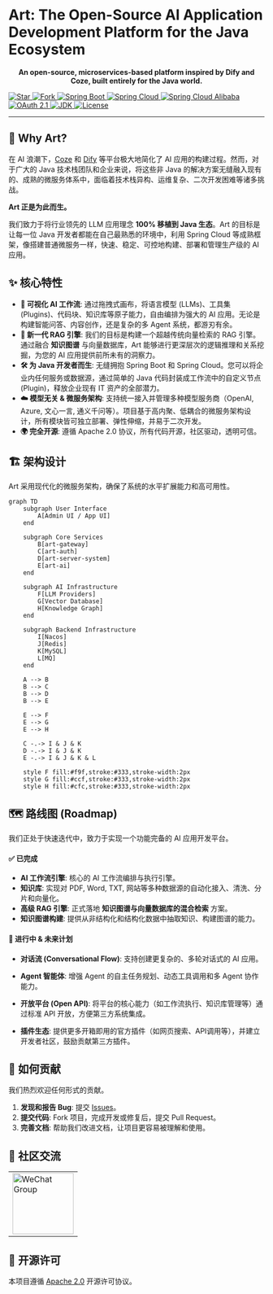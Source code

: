 # Art: The Open-Source AI Application Development Platform for the Java Ecosystem

<p align="center">
  <strong>An open-source, microservices-based platform inspired by Dify and Coze, built entirely for the Java world.</strong>
</p>
<a target="_blank" href="">
  <img alt="Star" src="https://gitee.com/fxz-cloud/art/badge/star.svg?theme=dark">
</a>
<a target="_blank" href="">
  <img alt="Fork" src="https://gitee.com/fxz-cloud/art/badge/fork.svg?theme=dark">
</a>
<a target="_blank" href="">
  <img alt="Spring Boot " src="https://img.shields.io/static/v1?label=Spring Boot &message=3.0.6&color=blue">
</a>
<a target="_blank" href="">
  <img alt="Spring Cloud" src="https://img.shields.io/static/v1?label=Spring Cloud&message=2022.0.2 &color=blue">
</a>
<a target="_blank" href="">
  <img alt="Spring Cloud Alibaba" src="https://img.shields.io/static/v1?label=Spring Cloud Alibaba &message=2022.0.0.0&color=blue">
</a>
<a target="_blank" href="">
  <img alt="OAuth 2.1" src="https://img.shields.io/static/v1?label=OAuth 2.1&message=0.4.2&color=blue">
</a>
<a target="_blank" href="">
  <img alt="JDK" src="https://img.shields.io/badge/JDK-17-blue.svg"/>
</a>
<a target="_blank" href="">
<img alt="License" src="https://img.shields.io/badge/License-Apache%202.0-%20"/>
</a>
<br/>


---

## 🚀 Why Art?

在 AI 浪潮下，[Coze](https://www.coze.com/) 和 [Dify](https://dify.ai/) 等平台极大地简化了 AI 应用的构建过程。然而，对于广大的 Java 技术栈团队和企业来说，将这些非 Java 的解决方案无缝融入现有的、成熟的微服务体系中，面临着技术栈异构、运维复杂、二次开发困难等诸多挑战。

**Art 正是为此而生。**

我们致力于将行业领先的 LLM 应用理念 **100% 移植到 Java 生态**。Art 的目标是让每一位 Java 开发者都能在自己最熟悉的环境中，利用 Spring Cloud 等成熟框架，像搭建普通微服务一样，快速、稳定、可控地构建、部署和管理生产级的 AI 应用。

## ✨ 核心特性

*   **🧩 可视化 AI 工作流**: 通过拖拽式画布，将语言模型 (LLMs)、工具集 (Plugins)、代码块、知识库等原子能力，自由编排为强大的 AI 应用。无论是构建智能问答、内容创作，还是复杂的多 Agent 系统，都游刃有余。
*   **🧠 新一代 RAG 引擎**: 我们的目标是构建一个超越传统向量检索的 RAG 引擎。通过融合 **知识图谱** 与向量数据库，Art 能够进行更深层次的逻辑推理和关系挖掘，为您的 AI 应用提供前所未有的洞察力。
*   **🛠️ 为 Java 开发者而生**: 无缝拥抱 Spring Boot 和 Spring Cloud。您可以将企业内任何服务或数据源，通过简单的 Java 代码封装成工作流中的自定义节点 (Plugin)，释放企业现有 IT 资产的全部潜力。
*   **☁️ 模型无关 & 微服务架构**: 支持统一接入并管理多种模型服务商（OpenAI, Azure, 文心一言, 通义千问等）。项目基于高内聚、低耦合的微服务架构设计，所有模块皆可独立部署、弹性伸缩，并易于二次开发。
*   **🌍 完全开源**: 遵循 Apache 2.0 协议，所有代码开源，社区驱动，透明可信。

## 🏗️ 架构设计

Art 采用现代化的微服务架构，确保了系统的水平扩展能力和高可用性。

```mermaid
graph TD
    subgraph User Interface
        A[Admin UI / App UI]
    end

    subgraph Core Services
        B[art-gateway]
        C[art-auth]
        D[art-server-system]
        E[art-ai]
    end

    subgraph AI Infrastructure
        F[LLM Providers]
        G[Vector Database]
        H[Knowledge Graph]
    end

    subgraph Backend Infrastructure
        I[Nacos]
        J[Redis]
        K[MySQL]
        L[MQ]
    end

    A --> B
    B --> C
    B --> D
    B --> E

    E --> F
    E --> G
    E --> H

    C -.-> I & J & K
    D -.-> I & J & K
    E -.-> I & J & K & L

    style F fill:#f9f,stroke:#333,stroke-width:2px
    style G fill:#ccf,stroke:#333,stroke-width:2px
    style H fill:#cfc,stroke:#333,stroke-width:2px
```

## 🗺️ 路线图 (Roadmap)

我们正处于快速迭代中，致力于实现一个功能完备的 AI 应用开发平台。

#### ✅ 已完成

*   **AI 工作流引擎**: 核心的 AI 工作流编排与执行引擎。
*   **知识库**: 实现对 PDF, Word, TXT, 网站等多种数据源的自动化接入、清洗、分片和向量化。
*   **高级 RAG 引擎**: 正式落地 **知识图谱与向量数据库的混合检索** 方案。
*   **知识图谱构建**: 提供从非结构化和结构化数据中抽取知识、构建图谱的能力。

#### 🚧 进行中 & 未来计划

* **对话流 (Conversational Flow)**: 支持创建更复杂的、多轮对话式的 AI 应用。

* **Agent 智能体**: 增强 Agent 的自主任务规划、动态工具调用和多 Agent 协作能力。

* **开放平台 (Open API)**: 将平台的核心能力（如工作流执行、知识库管理等）通过标准 API 开放，方便第三方系统集成。

* **插件生态**: 提供更多开箱即用的官方插件（如网页搜索、API调用等），并建立开发者社区，鼓励贡献第三方插件。




## 🤝 如何贡献

我们热烈欢迎任何形式的贡献。

1.  **发现和报告 Bug**: 提交 [Issues](https://github.com/YOUR_ORG/art/issues)。
2.  **提交代码**: Fork 项目，完成开发或修复后，提交 Pull Request。
3.  **完善文档**: 帮助我们改进文档，让项目更容易被理解和使用。

## 💬 社区交流

<table>
    <tr>
      <td><img src="https://cdn.jsdelivr.net/gh/fxzbiz/img@url/2022/11/19/O69mHa.png" width="120" alt="WeChat Group"/></td>
    </tr>
</table>

## 📄 开源许可

本项目遵循 [Apache 2.0](LICENSE) 开源许可协议。